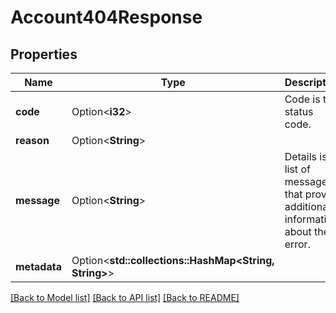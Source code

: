 # Account404Response

## Properties

Name | Type | Description | Notes
------------ | ------------- | ------------- | -------------
**code** | Option<**i32**> | Code is the status code. | [optional]
**reason** | Option<**String**> |  | [optional]
**message** | Option<**String**> | Details is a list of messages that provide additional information about the error. | [optional]
**metadata** | Option<**std::collections::HashMap<String, String>**> |  | [optional]

[[Back to Model list]](../README.md#documentation-for-models) [[Back to API list]](../README.md#documentation-for-api-endpoints) [[Back to README]](../README.md)


